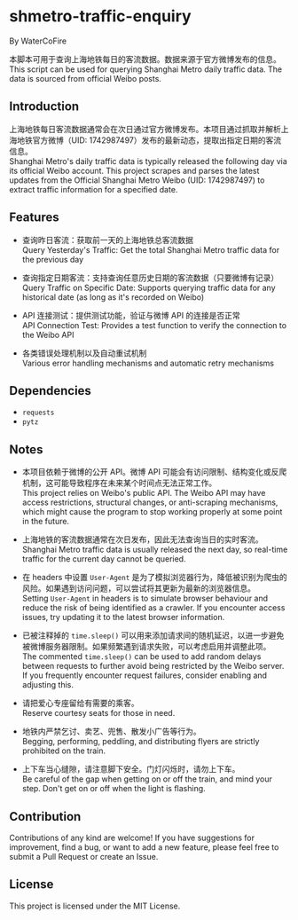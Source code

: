 # shmetro-traffic-enquiry

By WaterCoFire

本脚本可用于查询上海地铁每日的客流数据。数据来源于官方微博发布的信息。 <br>
This script can be used for querying Shanghai Metro daily traffic data. The data is sourced from official Weibo posts.

## Introduction

上海地铁每日客流数据通常会在次日通过官方微博发布。本项目通过抓取并解析上海地铁官方微博（UID: 1742987497）发布的最新动态，提取出指定日期的客流信息。<br>
Shanghai Metro's daily traffic data is typically released the following day via its official Weibo account. This project scrapes and parses the latest updates from the Official Shanghai Metro Weibo (UID: 1742987497) to extract traffic information for a specified date.

## Features

- 查询昨日客流：获取前一天的上海地铁总客流数据<br>
Query Yesterday's Traffic: Get the total Shanghai Metro traffic data for the previous day

- 查询指定日期客流：支持查询任意历史日期的客流数据（只要微博有记录）<br>
Query Traffic on Specific Date: Supports querying traffic data for any historical date (as long as it's recorded on Weibo)

- API 连接测试：提供测试功能，验证与微博 API 的连接是否正常<br>
API Connection Test: Provides a test function to verify the connection to the Weibo API

- 各类错误处理机制以及自动重试机制<br>
Various error handling mechanisms and automatic retry mechanisms

## Dependencies

- ```requests```
- ```pytz```

## Notes

- 本项目依赖于微博的公开 API。微博 API 可能会有访问限制、结构变化或反爬机制，这可能导致程序在未来某个时间点无法正常工作。<br>
This project relies on Weibo's public API. The Weibo API may have access restrictions, structural changes, or anti-scraping mechanisms, which might cause the program to stop working properly at some point in the future.

- 上海地铁的客流数据通常在次日发布，因此无法查询当日的实时客流。<br>
Shanghai Metro traffic data is usually released the next day, so real-time traffic for the current day cannot be queried.

- 在 headers 中设置 ```User-Agent``` 是为了模拟浏览器行为，降低被识别为爬虫的风险。如果遇到访问问题，可以尝试将其更新为最新的浏览器信息。<br>
Setting ```User-Agent``` in headers is to simulate browser behaviour and reduce the risk of being identified as a crawler. If you encounter access issues, try updating it to the latest browser information.

- 已被注释掉的 ```time.sleep()``` 可以用来添加请求间的随机延迟，以进一步避免被微博服务器限制。如果频繁遇到请求失败，可以考虑启用并调整此项。<br>
The commented ```time.sleep()``` can be used to add random delays between requests to further avoid being restricted by the Weibo server. If you frequently encounter request failures, consider enabling and adjusting this.

- 请把爱心专座留给有需要的乘客。<br>
Reserve courtesy seats for those in need.

- 地铁内严禁乞讨、卖艺、兜售、散发小广告等行为。<br>
Begging, performing, peddling, and distributing flyers are strictly prohibited on the train.

- 上下车当心缝隙，请注意脚下安全。门灯闪烁时，请勿上下车。<br>
Be careful of the gap when getting on or off the train, and mind your step. Don't get on or off when the light is flashing.

## Contribution

Contributions of any kind are welcome! If you have suggestions for improvement, find a bug, or want to add a new feature, please feel free to submit a Pull Request or create an Issue.

## License

This project is licensed under the MIT License.
